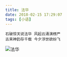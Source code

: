```yaml
---
title: 法华
date: 2018-02-15 17:29:07
tags: [小语]
---
```


```
石破惊天说法华 风起云涌演楞严
古来神韵存千载 今夕浮世欲纷飞
```
![法华](https://wx3.sinaimg.cn/mw690/56e62e01ly1fq2u5aao5vj235s2dcu0y.jpg)
